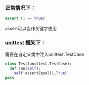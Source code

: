 ### 正常情况下：
``` python
assert (1 == True)
```
assert可以当作关键字使用

### [unittest](https://docs.python.org/zh-cn/3/library/unittest.html#unittest.TestCase.assertRaises) 框架下：
需要在自定义类中注入unittest.TestCase
``` python
class Test(unittest.TestCase):
  def run(self):
    self.assertEqual(1,True)
pass
```
